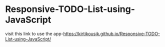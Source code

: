 # Responsive-TODO-List-using-JavaScript

visit this link to use the app-https://kirtikousik.github.io/Responsive-TODO-List-using-JavaScript/
